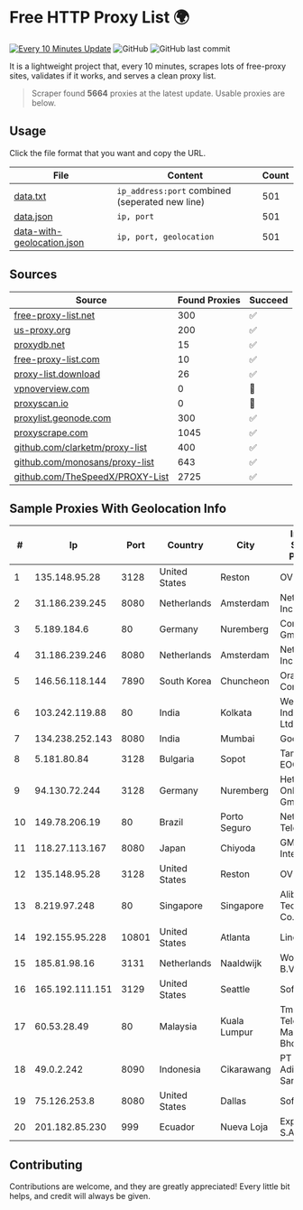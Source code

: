 
# Free HTTP Proxy List 🌍

[![Every 10 Minutes Update](https://github.com/mertguvencli/http-proxy-list/actions/workflows/main.yml/badge.svg?branch=main)](https://github.com/mertguvencli/http-proxy-list/actions/workflows/main.yml)
![GitHub](https://img.shields.io/github/license/mertguvencli/http-proxy-list)
![GitHub last commit](https://img.shields.io/github/last-commit/mertguvencli/http-proxy-list)

It is a lightweight project that, every 10 minutes, scrapes lots of free-proxy sites, validates if it works, and serves a clean proxy list.


> Scraper found **5664** proxies at the latest update. Usable proxies are below.

## Usage

Click the file format that you want and copy the URL.


|File|Content|Count|
|----|-------|-----|
|[data.txt](https://raw.githubusercontent.com/mertguvencli/http-proxy-list/main/proxy-list/data.txt)|`ip_address:port` combined (seperated new line)|501|
|[data.json](https://raw.githubusercontent.com/mertguvencli/http-proxy-list/main/proxy-list/data.json)|`ip, port`|501|
|[data-with-geolocation.json](https://raw.githubusercontent.com/mertguvencli/http-proxy-list/main/proxy-list/data-with-geolocation.json)|`ip, port, geolocation`|501|

## Sources

|Source|Found Proxies|Succeed|
|------|-------------|-------|
|[free-proxy-list.net](https://free-proxy-list.net)|300|✅|
|[us-proxy.org](https://www.us-proxy.org)|200|✅|
|[proxydb.net](http://proxydb.net)|15|✅|
|[free-proxy-list.com](https://free-proxy-list.com/?page=&port=&type%5B%5D=http&type%5B%5D=https&up_time=0&search=Search)|10|✅|
|[proxy-list.download](https://www.proxy-list.download/HTTP)|26|✅|
|[vpnoverview.com](https://vpnoverview.com/privacy/anonymous-browsing/free-proxy-servers)|0|🚫|
|[proxyscan.io](https://www.proxyscan.io)|0|🚫|
|[proxylist.geonode.com](https://proxylist.geonode.com/api/proxy-list?limit=300&page=1&sort_by=lastChecked&sort_type=desc&protocols=http,https)|300|✅|
|[proxyscrape.com](https://api.proxyscrape.com/v2/?request=displayproxies&protocol=http&timeout=10000&country=all&ssl=all&anonymity=all)|1045|✅|
|[github.com/clarketm/proxy-list](https://raw.githubusercontent.com/clarketm/proxy-list/master/proxy-list-raw.txt)|400|✅|
|[github.com/monosans/proxy-list](https://raw.githubusercontent.com/monosans/proxy-list/main/proxies/http.txt)|643|✅|
|[github.com/TheSpeedX/PROXY-List](https://raw.githubusercontent.com/TheSpeedX/PROXY-List/master/http.txt)|2725|✅|


## Sample Proxies With Geolocation Info

|#|Ip|Port|Country|City|Internet Service Provider|
|-|--|----|-------|----|-------------------------|
|1|135.148.95.28|3128|United States|Reston|OVH SAS|
|2|31.186.239.245|8080|Netherlands|Amsterdam|NetSkope Inc|
|3|5.189.184.6|80|Germany|Nuremberg|Contabo GmbH|
|4|31.186.239.246|8080|Netherlands|Amsterdam|NetSkope Inc|
|5|146.56.118.144|7890|South Korea|Chuncheon|Oracle Corporation|
|6|103.242.119.88|80|India|Kolkata|Web Werks India Pvt. Ltd.|
|7|134.238.252.143|8080|India|Mumbai|Google LLC|
|8|5.181.80.84|3128|Bulgaria|Sopot|Tamatiya EOOD|
|9|94.130.72.244|3128|Germany|Nuremberg|Hetzner Online GmbH|
|10|149.78.206.19|80|Brazil|Porto Seguro|Netcenter Telecom|
|11|118.27.113.167|8080|Japan|Chiyoda|GMO Internet, Inc.|
|12|135.148.95.28|3128|United States|Reston|OVH SAS|
|13|8.219.97.248|80|Singapore|Singapore|Alibaba (US) Technology Co., Ltd.|
|14|192.155.95.228|10801|United States|Atlanta|Linode, LLC|
|15|185.81.98.16|3131|Netherlands|Naaldwijk|WorldStream B.V.|
|16|165.192.111.151|3129|United States|Seattle|SoftLayer|
|17|60.53.28.49|80|Malaysia|Kuala Lumpur|Tmnet, Telekom Malaysia Bhd.|
|18|49.0.2.242|8090|Indonesia|Cikarawang|PT Usaha Adi Sanggoro|
|19|75.126.253.8|8080|United States|Dallas|SoftLayer|
|20|201.182.85.230|999|Ecuador|Nueva Loja|Expertservi S.A.|



## Contributing

Contributions are welcome, and they are greatly appreciated! Every
little bit helps, and credit will always be given.

